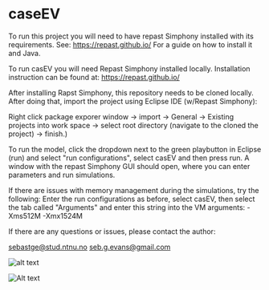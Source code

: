 # caseEV

To run this project you will need to have repast Simphony installed with its requirements.
See: https://repast.github.io/  For a guide on how to install it and Java.

To run casEV you will need Repast Simphony installed locally. Installation instruction can be found at: https://repast.github.io/

After installing Rapst Simphony, this repository needs to be cloned locally. After doing that, import the project using Eclipse IDE (w/Repast Simphony):

Right click package exporer window -> import -> General -> Existing projects into work space -> select root directory (navigate to the cloned the project) -> finish.)

To run the model, click the dropdown next to the green playbutton in Eclipse (run) and select "run configurations", select casEV and then press run. A window with the repast Simphony GUI should open, where you can enter parameters and run simulations.

If there are issues with memory management during the simulations, try the following:
Enter the run configurations as before, select casEV, then select the tab called "Arguments" and enter this string into the VM arguments: -Xms512M -Xmx1524M

If there are any questions or issues, please contact the author:

sebastge@stud.ntnu.no
seb.g.evans@gmail.com


![alt text](https://github.com/[sebastge]/[thesisFinal]/blob/[master]/1.png?raw=true)

![Alt text](.././instructions_img/1.png?raw=true "Title")
